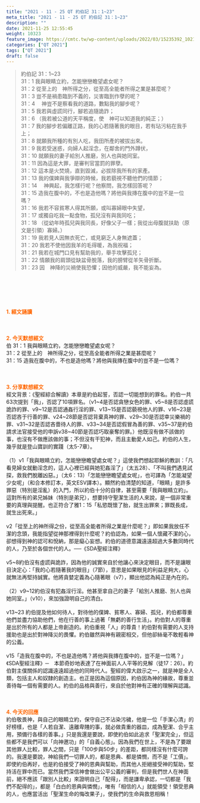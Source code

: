 ```yaml
---
title: "2021 - 11 - 25 QT 約伯記 31：1~23"
meta_title: "2021 - 11 - 25 QT 約伯記 31：1~23"
description: ""
date: 2021-11-25 12:55:45
weight: 10323
feature_image: https://cmtc.tw/wp-content/uploads/2022/03/15235392_10211799862337740_180693556567566654_o-1.webp
categories: ["QT 2021"]
tags: ["QT 2021"]
draft: false
---
```


<blockquote>約伯記 31：1~23<br />
31：1 我與眼睛立約，怎能戀戀瞻望處女呢？<br />
31：2 從至上的　神所得之分，從至高全能者所得之業是甚麼呢？<br />
31：3 豈不是禍患臨到不義的，災害臨到作孽的呢？<br />
31：4 　神豈不是察看我的道路，數點我的腳步呢？<br />
31：5 我若與虛謊同行，腳若追隨詭詐；<br />
31：6 （我若被公道的天平稱度，使　神可以知道我的純正；）<br />
31：7 我的腳步若偏離正路，我的心若隨著我的眼目，若有玷污粘在我手上；<br />
31：8 就願我所種的有別人吃，我田所產的被拔出來。<br />
31：9 我若受迷惑，向婦人起淫念，在鄰舍的門外蹲伏，<br />
31：10 就願我的妻子給別人推磨，別人也與她同室。<br />
31：11 因為這是大罪，是審判官當罰的罪孽。<br />
31：12 這本是火焚燒，直到毀滅，必拔除我所有的家產。<br />
31：13 我的僕婢與我爭辯的時候，我若藐視不聽他們的情節；<br />
31：14 　神興起，我怎樣行呢？他察問，我怎樣回答呢？<br />
31：15 造我在腹中的，不也是造他嗎？將他與我摶在腹中的豈不是一位嗎？<br />
31：16 我若不容貧寒人得其所願，或叫寡婦眼中失望，<br />
31：17 或獨自吃我一點食物，孤兒沒有與我同吃；<br />
31：18 （從幼年時孤兒與我同長，好像父子一樣；我從出母腹就扶助（原文是引領）寡婦。）<br />
31：19 我若見人因無衣死亡，或見窮乏人身無遮蓋；<br />
31：20 我若不使他因我羊的毛得暖，為我祝福；<br />
31：21 我若在城門口見有幫助我的，舉手攻擊孤兒；<br />
31：22 情願我的肩頭從缺盆骨脫落，我的膀臂從羊矢骨折斷。<br />
31：23 因　神降的災禍使我恐懼；因他的威嚴，我不能妄為。</blockquote><br />
&nbsp;<br />
<br />
&nbsp;<br />
<br />
<span style="color: #ff6600;"><strong>1. </strong><strong>經文誦讀</strong></span><br />
<br />
<span style="color: #ff6600;"><strong> </strong></span><br />
<br />
<span style="color: #ff6600;"><strong>2. 今天默想</strong><strong>經文<br />
</strong></span>伯 31：1 我與眼睛立約，怎能戀戀瞻望處女呢？<br />
31：2 從至上的　神所得之分，從至高全能者所得之業是甚麼呢？<br />
31：15 造我在腹中的，不也是造他嗎？將他與我摶在腹中的豈不是一位嗎？<br />
<br />
&nbsp;<br />
<br />
<span style="color: #ff6600;"><strong>3. 分享默想經文<br />
</strong></span>經文背景：《聖經綜合解讀》本章是約伯起誓，否認一切能想到的罪名。約伯一共63次提到「我」，否認了10項罪名。（v1~4是否認貪戀女色的罪、v5~8是否認虛謊詭詐的罪、v9~12是否認通姦行淫的罪、v13~15是否認藐視他人的罪、v16~23是否認吝于行善的罪、v24~28節是否認背棄真神的罪、v29~30是否認幸災樂禍的罪、v31~32是否認吝嗇待人的罪、v33~34是否認假冒為善的罪、v35~37是約伯請求法官接受他的申訴v38~40節是否認巧取豪奪的罪。）他既沒有做不該做的事，也沒有不做應該做的事；不但沒有干犯神，而且主動愛人如己。約伯的人生，幾乎就是登山寶訓的實踐（太5-7章）。<br />
<br />
（1）v1「我與眼睛立約，怎能戀戀瞻望處女呢？」這使我們想起耶穌的教訓：「凡看見婦女就動淫念的，這人心裡已經與她犯姦淫了」（太五28）、「不叫我們遇見試探，救我們脫離凶惡。」（太6：13）「怎能戀戀瞻望處女呢」，也可譯為「怎能凝望少女呢」（和合本修訂本，英文ESV譯本）。顯然約伯清楚的知道，「眼睛」是許多罪惡（特別是淫亂）的入門，所以約伯十分的自律，甚至需要「我與眼睛立約」。這對所有的弟兄姊妹（特別是弟兄），想要持守聖潔生活的人來說，是一個非常重要的真理與提醒。也正符合了雅1：15「私慾既懷了胎，就生出罪來；罪既長成，就生出死來。」<br />
<br />
v2「從至上的神所得之份，從至高全能者所得之業是什麼呢？」即如果我放任不潔的念頭，我能指望從神那裡得到什麼呢？約伯認為，如果一個人懷藏不潔的心，卻想得到神的認可和悅納，那是癡心妄想。約伯的道德意識遠遠超過大多數同時代的人，乃至於各個世代的人。──《SDA聖經注釋》<br />
<br />
v5~8約伯沒有虛謊與詭詐，因為他的誠實來自於他讓心來決定眼目，而不是讓眼目決定心：「我的心若隨著我的眼目」（7節），意思是如果眼見的利益足夠大，心就無法再堅持誠實。他將貪婪定義為心隨著眼（v7），顯出他認為純正是內在的。<br />
<br />
（2）v9~12約伯沒有犯姦淫行淫。他甚至拿自己的妻子「給別人推磨、別人也與她同室。」（v10），來加強證明自己的清白。<br />
<br />
v13~23 約伯提及他如何待人，對待他的僕婢、貧寒人、寡婦、孤兒，約伯都尊重他們並盡力協助他們，他在行善的事上過著「無虧的善行生活」。約伯對人的尊重是出於所有的人都是上帝創造的。約伯重視「人」的尊貴！約伯對有需要的人支持援助也是出於對神降災的畏懼。約伯雖然與神有親密相交，但他卻絲毫不敢輕看神的公義。<br />
<br />
v15「造我在腹中的，不也是造他嗎？將他與我摶在腹中的，豈不是一位嗎？」《SDA聖經注釋》─　本節奇妙地表達了在神面前人人平等的見解（徒17：26）。約伯對主僕關係的認識遠遠超過他的同時代人。聖經的偉大啟示之一，就是神是全人類，包括主人和奴隸的創造主。也正是因為這個原因，約伯因為神的緣故，尊重並善待每一個有需要的人。約伯的品格與善行，來自於他對神有正確的理解與認識。<br />
<br />
&nbsp;<br />
<br />
<span style="color: #ff6600;"><strong>4. 今天的回應<br />
</strong></span>約伯敬畏神，與自己的眼睛立約，保守自己不沾染污穢，他是一位「手潔心清」的好榜樣，也是「人若自潔、遠離卑賤的事，就必做貴重的器皿，成為聖潔、合乎主用，預備行各樣的善事。」只是我還是要說，即使約伯如此追求「聖潔完全」，但這些都不是我們可以「向神邀功」的「自義心態」。因為我們在世上，不是為了要跟其他罪人比較，罪人之間，只是「100步與50步」的差距，都同樣沒有什麼可誇的。我還是要說，神給我們一切罪人的，都是恩典、都是憐憫，而不是「工價」。即使約伯再好，也是約伯接受了神的恩典與幫助，而其他人拒絕接受神的幫助，堅持活在罪中而已。當然我們深信神會做出公平公義的審判，但是我們世人在神面前，絕不應該「跟別人比較」來證明自己「配得」，而是謙卑承認，一切都是「我們不配得的」，都是「白白的恩典與憐憫」，唯有「相信的人」就能領受！領受恩典的人，也應當活出「聖潔生命的悔改果子」，使我們的生命與救恩相稱！<br />
<br />
&nbsp;<br />
<br />
&nbsp;
        